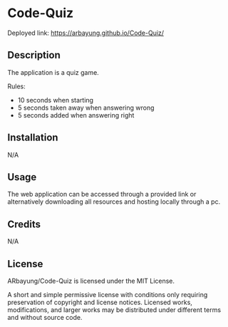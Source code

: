 # Code-Quiz

Deployed link:  https://arbayung.github.io/Code-Quiz/

## Description

The application is a quiz game. 

Rules:
- 10 seconds when starting
- 5 seconds taken away when answering wrong
- 5 seconds added when answering right

## Installation

N/A

## Usage

The web application can be accessed through a provided link or alternatively downloading all resources and hosting locally through a pc.

## Credits

N/A

## License

ARbayung/Code-Quiz is licensed under the MIT License.

A short and simple permissive license with conditions only requiring preservation of copyright and license notices. Licensed works, modifications, and larger works may be distributed under different terms and without source code.
